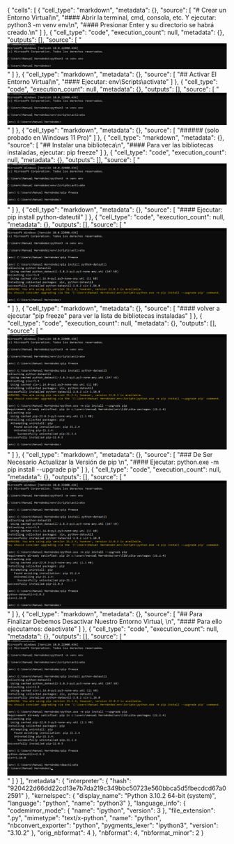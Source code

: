 {
 "cells": [
  {
   "cell_type": "markdown",
   "metadata": {},
   "source": [
    "# Crear un Entorno Virtual\n",
    "#### Abrir la terminal, cmd, consola, etc. Y ejecutar: python3 -m venv env\n",
    "#### Presionar Enter y su directorio se habrá creado.\n"
   ]
  },
  {
   "cell_type": "code",
   "execution_count": null,
   "metadata": {},
   "outputs": [],
   "source": [
    "![](/images/Python_kata2/kata2_crear.png)"
   ]
  },
  {
   "cell_type": "markdown",
   "metadata": {},
   "source": [
    "## Activar El Entorno Virtual\n",
    "#### Ejecutar: env\\Scripts\\activate"
   ]
  },
  {
   "cell_type": "code",
   "execution_count": null,
   "metadata": {},
   "outputs": [],
   "source": [
    "![](/images/Python_kata2/kata2_activar.png)"
   ]
  },
  {
   "cell_type": "markdown",
   "metadata": {},
   "source": [
    "###### (solo probado en Windows 11 Pro)"
   ]
  },
  {
   "cell_type": "markdown",
   "metadata": {},
   "source": [
    "## Instalar una biblioteca\n",
    "#### Para ver las bibliotecas instaladas, ejecutar: pip freeze"
   ]
  },
  {
   "cell_type": "code",
   "execution_count": null,
   "metadata": {},
   "outputs": [],
   "source": [
    "![](/images/Python_kata2/kata2_freeze.png)"
   ]
  },
  {
   "cell_type": "markdown",
   "metadata": {},
   "source": [
    "#### Ejecutar: pip install python-dateutil"
   ]
  },
  {
   "cell_type": "code",
   "execution_count": null,
   "metadata": {},
   "outputs": [],
   "source": [
    "![](/images/Python_kata2/kata2_dateutil.png)"
   ]
  },
  {
   "cell_type": "markdown",
   "metadata": {},
   "source": [
    "#### volver a ejecutar \"pip freeze\" para ver la lista de bibliotecas instaladas"
   ]
  },
  {
   "cell_type": "code",
   "execution_count": null,
   "metadata": {},
   "outputs": [],
   "source": [
    "![](/images/Python_kata2/kata2_freeze2.png)"
   ]
  },
  {
   "cell_type": "markdown",
   "metadata": {},
   "source": [
    "### De Ser Necesario Actualizar la Versión de pip \n",
    "#### Ejecutar: python.exe -m pip install --upgrade pip"
   ]
  },
  {
   "cell_type": "code",
   "execution_count": null,
   "metadata": {},
   "outputs": [],
   "source": [
    "![](/images/Python_kata2/kata2_upgrade.png)"
   ]
  },
  {
   "cell_type": "markdown",
   "metadata": {},
   "source": [
    "## Para Finalizar Debemos Desactivar Nuestro Entorno Virtual, \n",
    "#### Para ello ejecutamos: deactivate"
   ]
  },
  {
   "cell_type": "code",
   "execution_count": null,
   "metadata": {},
   "outputs": [],
   "source": [
    "![](/images/Python_kata2/kata2_deactivate.png)"
   ]
  }
 ],
 "metadata": {
  "interpreter": {
   "hash": "920422d66dd22cd13e7b7da219c349bbc50723e560bbca5d5fbecdcd67a02591"
  },
  "kernelspec": {
   "display_name": "Python 3.10.2 64-bit (system)",
   "language": "python",
   "name": "python3"
  },
  "language_info": {
   "codemirror_mode": {
    "name": "ipython",
    "version": 3
   },
   "file_extension": ".py",
   "mimetype": "text/x-python",
   "name": "python",
   "nbconvert_exporter": "python",
   "pygments_lexer": "ipython3",
   "version": "3.10.2"
  },
  "orig_nbformat": 4
 },
 "nbformat": 4,
 "nbformat_minor": 2
}
